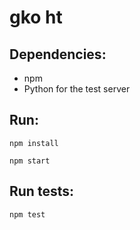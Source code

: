 # gko ht

## Dependencies:
* npm
* Python for the test server


## Run:

    npm install

    npm start


## Run tests:

    npm test
